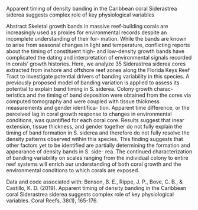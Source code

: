 Apparent timing of density banding in the Caribbean coral Siderastrea siderea suggests complex role of key physiological variables

Abstract Skeletal growth bands in massive reef-building corals are increasingly used as proxies for environmental records despite an incomplete understanding of their for- mation. While the bands are known to arise from seasonal changes in light and temperature, conflicting reports about the timing of constituent high- and low-density growth bands have complicated the dating and interpretation of environmental signals recorded in corals’ growth histories. Here, we analyze 35 Siderastrea siderea cores extracted from inshore and offshore reef zones along the Florida Keys Reef Tract to investigate potential drivers of banding variability in this species. A previously proposed model of banding variation is applied to assess its potential to explain band timing in S. siderea. Colony growth charac- teristics and the timing of band deposition were obtained from the cores via computed tomography and were coupled with tissue thickness measurements and gender identifica- tion. Apparent time difference, or the perceived lag in coral growth response to changes in environmental conditions, was quantified for each coral core. Results suggest that inear extension, tissue thickness, and gender together do not fully explain the timing of band formation in S. siderea and therefore do not fully resolve the density patterns observed within this species. This finding suggests that other factors yet to be identified are partially determining the formation and appearance of density bands in S. side- rea. The continued characterization of banding variability on scales ranging from the individual colony to entire reef systems will enrich our understanding of both coral growth and the environmental conditions to which corals are exposed.

Data and code associated with:
Benson, B. E., Rippe, J. P., Bove, C. B., & Castillo, K. D. (2019). Apparent timing of 
	density banding in the Caribbean coral Siderastrea siderea suggests complex role of 
	key physiological variables. Coral Reefs, 38(1), 165-176.
